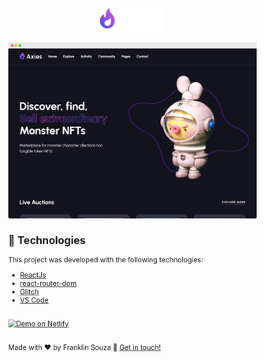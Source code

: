 <p align="center">
<img alt="Axies" src="https://github.com/franklinsouza/axies-nft/blob/main/src/assets/logo_dark.png?raw=true" />
</p>

![Axies](https://raw.githubusercontent.com/franklinsouza/axies-nft/main/src/assets/screenshot.png)

## 🚀 Technologies
This project was developed with the following technologies:
 - [ReactJs](https://reactjs.org/)
 - [react-router-dom](https://github.com/remix-run/react-router)
 - [Glitch](https://glitch.com/)
 - [VS Code](https://code.visualstudio.com/)

<br />
<a href="https://axies-nft.netlify.app/" rel="nofollow" target="_blank">
  <img alt="Demo on Netlify" src="https://camo.githubusercontent.com/9b4f32f079772e1d06a8ac88091cc4050801eafbf0e3d4c05e6e034017188619/68747470733a2f2f7265732e636c6f7564696e6172792e636f6d2f6c756b656d6f72616c65732f696d6167652f75706c6f61642f76313539393738353331392f726561646d655f6c6f676f732f64656d6f5f6f6e5f6e65746c6966795f756d6a6d63682e706e67" data-canonical-src="https://res.cloudinary.com/lukemorales/image/upload/v1599785319/readme_logos/demo_on_netlify_umjmch.png" style="max-width: 100%;">
</a>
<br />
<br />
  
Made with ♥ by Franklin Souza 👋  [Get in touch!](https://www.linkedin.com/in/franklinsouza/)